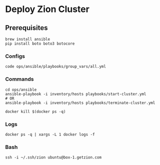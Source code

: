 # Deploy Zion Cluster

## Prerequisites
```
brew install ansible
pip install boto boto3 botocore
```

### Configs
```
code ops/ansible/playbooks/group_vars/all.yml 
```

### Commands
```
cd ops/ansible
ansible-playbook -i inventory/hosts playbooks/start-cluster.yml
# OR
ansible-playbook -i inventory/hosts playbooks/terminate-cluster.yml
```

```
docker kill $(docker ps -q)
```

### Logs
```
docker ps -q | xargs -L 1 docker logs -f
```

### Bash
```
ssh -i ~/.ssh/zion ubuntu@box-1.getzion.com
```